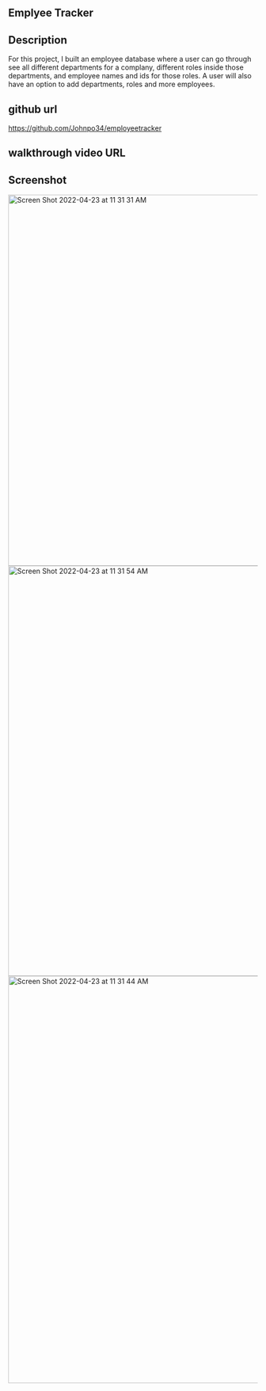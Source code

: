 ## Emplyee Tracker

## Description
For this project, I built an employee database where a user can go through see all different departments for a complany, different roles inside those departments, and employee names and ids for those roles.  A user will also have an option to add departments, roles and more employees.
## github url
https://github.com/Johnpo34/employeetracker

## walkthrough video URL

## Screenshot
<img width="750" alt="Screen Shot 2022-04-23 at 11 31 31 AM" src="https://user-images.githubusercontent.com/94233506/164913942-5231fda7-efdc-4f2e-bd7d-2f122379b4f2.png">

<img width="829" alt="Screen Shot 2022-04-23 at 11 31 54 AM" src="https://user-images.githubusercontent.com/94233506/164913963-b3b38f4e-d03b-45f4-a826-3f98e8621f07.png">

<img width="823" alt="Screen Shot 2022-04-23 at 11 31 44 AM" src="https://user-images.githubusercontent.com/94233506/164913979-10794f2c-172e-427f-8322-8d3868847b2f.png">
